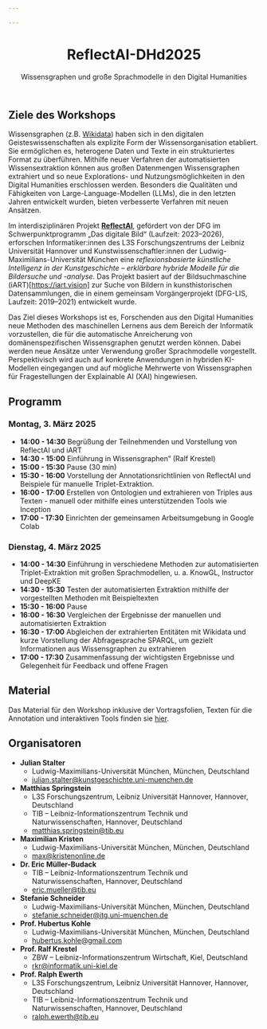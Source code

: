 ```yaml
---

---
```


<header className="heroBanner">
    <div className="container">
        <h1>
            ReflectAI-DHd2025
        </h1>
        <p className="hero__subtitle">Wissensgraphen und große Sprachmodelle in den Digital Humanities</p>
    </div>
</header>

## Ziele des Workshops 

Wissensgraphen (z.B. [Wikidata](https://wikidata.org)) haben sich in den digitalen Geisteswissenschaften als explizite Form der Wissensorganisation etabliert. Sie ermöglichen es, heterogene Daten und Texte in ein strukturiertes Format zu überführen. Mithilfe neuer Verfahren der automatisierten Wissensextraktion können aus großen Datenmengen Wissensgraphen extrahiert und so neue Explorations- und Nutzungsmöglichkeiten in den Digital Humanities erschlossen werden. Besonders die Qualitäten und Fähigkeiten von Large-Language-Modellen (LLMs), die in den letzten Jahren entwickelt wurden, bieten verbesserte Verfahren mit neuen Ansätzen.

Im interdisziplinären Projekt **[ReflectAI](https://www.digitalesbild.gwi.uni-muenchen.de/reflexionsbasierte-kuenstliche-intelligenz-in-der-kunstgeschichte-erklaerbare-hybride-modelle-fuer-die-bildersuche-und-analyse/)**, gefördert von der DFG im Schwerpunktprogramm „Das digitale Bild“ (Laufzeit: 2023–2026), erforschen Informatiker:innen des L3S Forschungszentrums der Leibniz Universität Hannover und Kunstwissenschaftler:innen der Ludwig-Maximilians-Universität München eine *reflexionsbasierte künstliche Intelligenz in der Kunstgeschichte – erklärbare hybride Modelle für die Bildersuche und -analyse*. Das Projekt basiert auf der Bildsuchmaschine (iART)[https://iart.vision] zur Suche von Bildern in kunsthistorischen Datensammlungen, die in einem gemeinsam Vorgängerprojekt (DFG-LIS, Laufzeit: 2019–2021) entwickelt wurde.  

Das Ziel dieses Workshops ist es, Forschenden aus den Digital Humanities neue Methoden des maschinellen Lernens aus dem Bereich der Informatik vorzustellen, die für die automatische Anreicherung von domänenspezifischen Wissensgraphen genutzt werden können. Dabei werden neue Ansätze unter Verwendung großer Sprachmodelle vorgestellt. Perspektivisch wird auch auf konkrete Anwendungen in hybriden KI-Modellen eingegangen und auf mögliche Mehrwerte von Wissensgraphen für Fragestellungen der Explainable AI (XAI) hingewiesen.


## Programm

### Montag, 3. März 2025

- **14:00 - 14:30** Begrüßung der Teilnehmenden und Vorstellung von ReflectAI und iART
- **14:30 - 15:00** Einführung in Wissensgraphen” (Ralf Krestel)
- **15:00 - 15:30** Pause (30 min)
- **15:30 - 16:00** Vorstellung der Annotationsrichtlinien von ReflectAI und Beispiele für manuelle Triplet-Extraktion.
- **16:00 - 17:00** Erstellen von Ontologien und extrahieren von Triples aus Texten -  manuell oder mithilfe eines unterstützenden Tools wie Inception
- **17:00 - 17:30** Einrichten der gemeinsamen Arbeitsumgebung in Google Colab

### Dienstag, 4. März 2025
- **14:00 - 14:30** Einführung in verschiedene Methoden zur automatisierten Triplet-Extraktion mit großen Sprachmodellen, u. a. KnowGL, Instructor und DeepKE
- **14:30 - 15:30** Testen der automatisierten Extraktion mithilfe der vorgestellten Methoden mit Beispieltexten
- **15:30 - 16:00** Pause
- **16:00 - 16:30** Vergleichen der Ergebnisse der manuellen und automatisierten Extraktion
- **16:30 - 17:00** Abgleichen der extrahierten Entitäten mit Wikidata und kurze Vorstellung der Abfragesprache SPARQL, um gezielt Informationen aus Wissensgraphen zu extrahieren
- **17:00 - 17:30** Zusammenfassung der wichtigsten Ergebnisse und Gelegenheit für Feedback und offene Fragen

## Material 

Das Material für den Workshop inklusive der Vortragsfolien, Texten für die Annotation und interaktiven Tools finden sie [hier](http://localhost:3001/ReflectAI-DHd2025/docs/Workshop%20DHd25/beispieltexte).

## Organisatoren

- **Julian Stalter**
  - Ludwig-Maximilians-Universität München, München, Deutschland
  - [julian.stalter@kunstgeschichte.uni-muenchen.de](mailto:julian.stalter@kunstgeschichte.uni-muenchen.de)
- **Matthias Springstein**
  - L3S Forschungszentrum, Leibniz Universität Hannover, Hannover, Deutschland
  - TIB – Leibniz-Informationszentrum Technik und Naturwissenschaften, Hannover, Deutschland
  - [matthias.springstein@tib.eu](mailto:matthias.springstein@tib.eu)
- **Maximilian Kristen**
  - Ludwig-Maximilians-Universität München, München, Deutschland
  - [max@kristenonline.de](mailto:max@kristenonline.de)
- **Dr. Eric Müller-Budack**
  - TIB – Leibniz-Informationszentrum Technik und Naturwissenschaften, Hannover, Deutschland
  - [eric.mueller@tib.eu](mailto:eric.mueller@tib.eu)
- **Stefanie Schneider**
  - Ludwig-Maximilians-Universität München, München, Deutschland
  - [stefanie.schneider@itg.uni-muenchen.de](mailto:stefanie.schneider@itg.uni-muenchen.de)
- **Prof. Hubertus Kohle**
  - Ludwig-Maximilians-Universität München, München, Deutschland
  - [hubertus.kohle@gmail.com](mailto:hubertus.kohle@gmail.com)
- **Prof. Ralf Krestel**
  - ZBW – Leibniz-Informationszentrum Wirtschaft, Kiel, Deutschland
  - [rkr@informatik.uni-kiel.de](mailto:rkr@informatik.uni-kiel.de)
- **Prof. Ralph Ewerth**
  - L3S Forschungszentrum, Leibniz Universität Hannover, Hannover, Deutschland
  - TIB – Leibniz-Informationszentrum Technik und Naturwissenschaften, Hannover, Deutschland
  - [ralph.ewerth@tib.eu](mailto:ralph.ewerth@tib.eu)